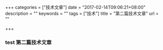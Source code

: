 +++
categories = ["技术文章"]
date = "2017-02-14T09:06:21+08:00"
description = ""
keywords = ""
tags = ["技术"]
title = "第二篇技术文章"
url = ""

+++

### test 第二篇技术文章
